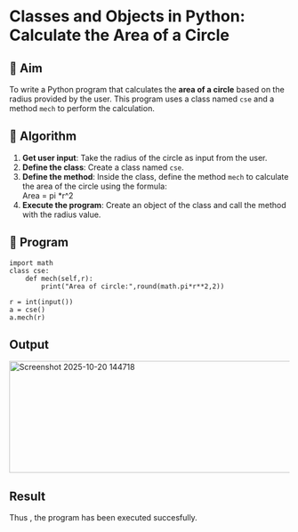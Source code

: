 # Classes and Objects in Python: Calculate the Area of a Circle

## 🎯 Aim
To write a Python program that calculates the **area of a circle** based on the radius provided by the user. This program uses a class named `cse` and a method `mech` to perform the calculation.

## 🧠 Algorithm
1. **Get user input**: Take the radius of the circle as input from the user.
2. **Define the class**: Create a class named `cse`.
3. **Define the method**: Inside the class, define the method `mech` to calculate the area of the circle using the formula:  
   Area = pi *r^2 
4. **Execute the program**: Create an object of the class and call the method with the radius value.

## 🧾 Program
~~~
import math
class cse:
    def mech(self,r):
        print("Area of circle:",round(math.pi*r**2,2))

r = int(input()) 
a = cse()
a.mech(r)
~~~
## Output
<img width="663" height="201" alt="Screenshot 2025-10-20 144718" src="https://github.com/user-attachments/assets/c747b4d4-1cef-4573-9392-362ef5d65563" />

## Result
Thus , the program has been executed succesfully.

